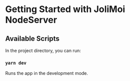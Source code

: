 # Getting Started with JoliMoi NodeServer

## Available Scripts
In the project directory, you can run:

### `yarn dev`
Runs the app in the development mode.

